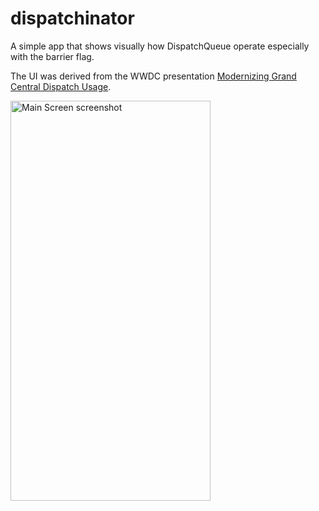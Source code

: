 # dispatchinator
A simple app that shows visually how DispatchQueue operate especially with the barrier flag.

The UI was derived from the WWDC presentation <a href="https://developer.apple.com/videos/play/wwdc2017/706/">Modernizing Grand Central Dispatch Usage</a>.
<div>
  <img align="center" src="dispatch-barrier.gif" alt="Main Screen screenshot" height="640" width="320">
</div>
